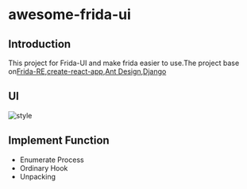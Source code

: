 # awesome-frida-ui

## Introduction
This project for Frida-UI and make frida easier to use.The project base on[Frida-RE](https://www.frida.re),[create-react-app](https://github.com/facebook/create-react-app),[Ant Design](https://github.com/ant-design/ant-design),[Django](https://github.com/django/django)<br>

## UI
![style](https://github.com/viva-frida/awesome-frida-ui/blob/master/Image/newUI.png)

## Implement Function
* Enumerate Process
* Ordinary Hook
* Unpacking


